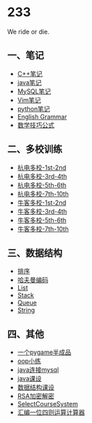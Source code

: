 233
======

We ride or die.
## 一、笔记
* [C++笔记](/笔记/C++笔记.md)
* [java笔记](/笔记/java笔记.md)
* [MySQL笔记](/笔记/MySQL笔记.md)
* [Vim笔记](/笔记/Vim笔记.md)
* [python笔记](/笔记/python笔记.md)
* [English Grammar](/笔记/English%20Grammar.md)
* [数学技巧公式](/笔记/数学技巧公式.md)

## 二、多校训练
* [杭电多校-1st-2nd](/多校训练/2018%20Multi-University%20Contest%201-2/Multi-University%201st-2nd.md)
* [杭电多校-3rd-4th](/多校训练/2018%20Multi-University%20Contest%203-4/Multi-University%203rd-4th.md)
* [杭电多校-5th-6th](/多校训练/2018%20Multi-University%20Contest%205-6/Multi-University%205th-6th.md)
* [杭电多校-7th-10th](/多校训练/2018%20Multi-University%20Contest%207-10/Multi-University%207th-10th.md)
* [牛客多校-1st-2nd](/多校训练/2018%20Nowcoder%20Contest%201-2/Nowcoder%201st-2nd.md)
* [牛客多校-3rd-4th](/多校训练/2018%20Nowcoder%20Contest%203-4/Nowcoder%203rd-4th.md)
* [牛客多校-5th-6th](/多校训练/2018%20Nowcoder%20Contest%205-6/Nowcoder%205th-6th.md)
* [牛客多校-7th-10th](/多校训练/2018%20Nowcoder%20Contest%207-10/Nowcoder%207th-10th.md)

## 三、数据结构
* [排序](/Data%20Structure/Sort)
* [哈夫曼编码](/Data%20Structure/HuffmanCoding.cpp)
* [List](/Data%20Structure/List.h)
* [Stack](/Data%20Structure/Stack.h)
* [Queue](/Data%20Structure/Queue.h)
* [String](/Data%20Structure/String.h)

## 四、其他
* [一个pygame半成品](/其他/一个pygame半成品)
* [oop小练](/其他/oop小练.md)
* [java连接mysql](/其他/java连接mysql)
* [java课设](/其他/java课设)
* [数据结构课设](/其他/数据结构课设)
* [RSA加密解密](/其他/RSA加密解密)
* [SelectCourseSystem](/其他/SelectCourseSystem)
* [汇编一位四则运算计算器](/其他/calculator.asm)
